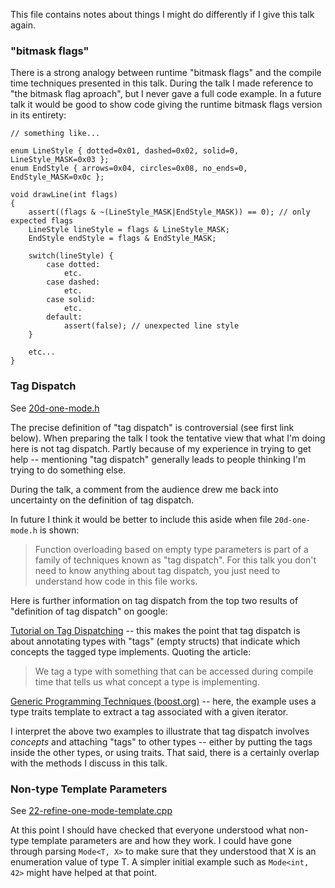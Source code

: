 This file contains notes about things I might do differently
if I give this talk again.

### "bitmask flags"

There is a strong analogy between runtime "bitmask flags" and
the compile time techniques presented in this talk. During
the talk I made reference to "the bitmask flag aproach", but
I never gave a full code example. In a future talk it would 
be good to show code giving the runtime bitmask flags 
version in its entirety:

```
// something like...

enum LineStyle { dotted=0x01, dashed=0x02, solid=0, LineStyle_MASK=0x03 };
enum EndStyle { arrows=0x04, circles=0x08, no_ends=0, EndStyle_MASK=0x0c };

void drawLine(int flags)
{
	assert((flags & ~(LineStyle_MASK|EndStyle_MASK)) == 0); // only expected flags
	LineStyle lineStyle = flags & LineStyle_MASK;
	EndStyle endStyle = flags & EndStyle_MASK;

	switch(lineStyle) {
		case dotted:
			etc.
		case dashed:
			etc.
		case solid:
			etc.
		default:
			assert(false); // unexpected line style	
	}

	etc...
}
```

### Tag Dispatch

See [20d-one-mode.h](20d-one-mode.h)

The precise definition of "tag dispatch" is controversial 
(see first link below). When preparing the talk I took 
the tentative view that what I'm doing here is not tag dispatch. 
Partly because of my experience in trying to get help -- 
mentioning "tag dispatch" generally leads to people thinking 
I'm trying to do something else.

During the talk, a comment from the audience drew 
me back into uncertainty on the definition of tag dispatch.

In future I think it would be better to include this aside
when file `20d-one-mode.h` is shown:

> Function overloading based on empty type parameters is
> part of a family of techniques known as "tag dispatch".
> For this talk you don't need to know anything about tag dispatch,
> you just need to understand how code in this file works.

Here is further information on tag dispatch from the top
two results of "definition of tag dispatch" on google:

[Tutorial on Tag Dispatching](https://crazycpp.wordpress.com/2014/12/15/tutorial-on-tag-dispatching/) 
-- this makes the point that tag dispatch is about annotating
types with "tags" (empty structs) that indicate which concepts
the tagged type implements. Quoting the article:

> We tag a type with something that can be accessed during 
> compile time that tells us what concept a type is implementing. 

[Generic Programming Techniques (boost.org)](http://www.boost.org/community/generic_programming.html)
-- here, the example uses a type traits template to extract
a tag associated with a given iterator.

I interpret the above two examples to illustrate that tag dispatch
involves *concepts* and attaching "tags" to other types --
either by putting the tags inside the other types, or using
traits. That said, there is a certainly overlap with 
the methods I discuss in this talk.


### Non-type Template Parameters

See [22-refine-one-mode-template.cpp](22-refine-one-mode-template.cpp)

At this point I should have checked that everyone understood 
what non-type template parameters are and how they work. I could have 
gone through parsing `Mode<T, X>` to make sure that they understood
that X is an enumeration value of type T. A simpler initial example such
as `Mode<int, 42>` might have helped at that point.
